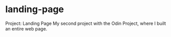 # landing-page
Project: Landing Page My second project with the Odin Project, where I built an entire web page.
